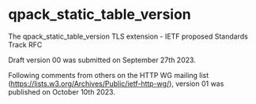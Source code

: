 # qpack_static_table_version
The qpack_static_table_version TLS extension - IETF proposed Standards Track RFC

Draft version 00 was submitted on September 27th 2023.

Following comments from others on the HTTP WG mailing list (https://lists.w3.org/Archives/Public/ietf-http-wg/), version 01 was published on October 10th 2023.
